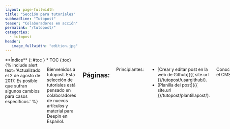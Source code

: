 ```yaml
---
layout: page-fullwidth
title: "Sección para tutoriales"
subheadline: "Tutopost"
teaser: "Colaboradores en acción"
permalink: "/tutopost/"
categories:
  - tutopost
header:
   image_fullwidth: "edition.jpg"
---
```

<div class="row">
<div class="medium-4 medium-push-8 columns" markdown="1">
<div class="panel radius" markdown="1">
**Índice**
{: #toc }
*  TOC
{:toc}
</div>
</div><!-- /.medium-4.columns -->

<div class="medium-8 medium-pull-4 columns" markdown="1">
{% include alert text='Actualizado el 2 de agosto de 2017. Es posible que sufran algunos cambios para casos específicos.' %}

Bienvenidos a tutopost. Esta selección de tutoriales está pensado en colaboradores de nuevos artículos y material para Deepin en Español.

## Páginas:

Principiantes:
* [Crear y editar post en la web de Github]({{ site.url }}/tutopost/usargithub/).
* [Planilla del post]({{ site.url }}/tutopost/plantillapost/).

Conociendo el CMS:
* [Git y Jekyll]({{ site.url }}/tutopost/gityjekyll/).
* [Cómo hacer y publicar un posts]({{ site.url }}/tutopost/crearpost/).

Extras:
* [Mediaelement]({{ site.url }}/tutopost/mediaelement/).
* [Códigos permitidos en Markdown]({{ site.url }}/tutopost/doc/).
* [Tipografía permitida]({{ site.url }}/tutopost/tipografia/).

## Agradecimientos

Este editor fue creado para Deepin en Español y está licenciado bajo MIT.

La fuente oficial de Git proviene del [manual de 2014](https://git-scm.com/book/es/v2).

</div><!-- /.medium-8.columns -->
</div><!-- /.row -->
